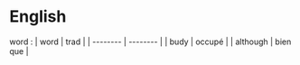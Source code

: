 # English


word : 
| word     | trad     |
| -------- | -------- |
| budy     | occupé   |
| although | bien que |
